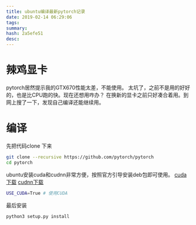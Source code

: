 ```yaml
---
title: ubuntu编译最新pytorch记录
date: 2019-02-14 06:29:06
tags: 
summary: 
hash: 2a5efe51
desc: 
---
```

# 辣鸡显卡
pytorch居然提示我的GTX670性能太差，不能使用。
太坑了，之前不是用的好好的，也是比CPU跑的快。现在还想用咋办？ 在换新的显卡之前只好凑合着用。到网上搜了一下，发现自己编译还能继续用。
# 编译
先把代码clone 下来
```bash
git clone --recursive https://github.com/pytorch/pytorch
cd pytorch
```
ubuntu安装cuda和cudnn非常方便，按照官方引导安装deb包即可使用。
[cuda下载](https://developer.nvidia.com/cuda-downloads?target_os=Linux "CUDA下载")
[cudnn下载](https://developer.nvidia.com/rdp/cudnn-download "cudnn下载")

```bash
USE_CUDA=True # 使用CUDA
```

最后安装
```bash
python3 setup.py install
```

